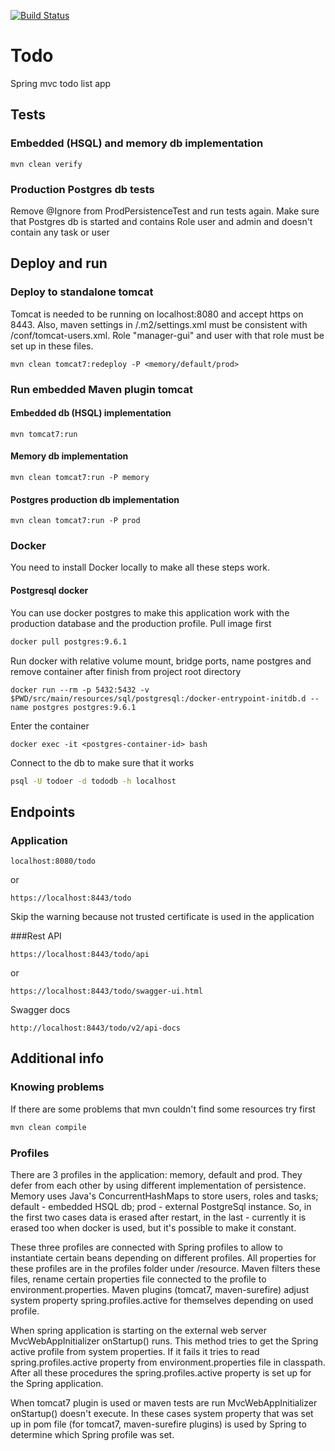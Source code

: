 [![Build Status](https://travis-ci.org/GlaIZier/todo.svg?branch=master)](https://travis-ci.org/GlaIZier/todo)

# Todo
Spring mvc todo list app

## Tests
### Embedded (HSQL) and memory db implementation
```
mvn clean verify
```
### Production Postgres db tests
Remove @Ignore from ProdPersistenceTest and run tests again. Make sure that Postgres db is started and contains 
Role user and admin and doesn't contain any task or user

## Deploy and run
### Deploy to standalone tomcat
Tomcat is needed to be running on localhost:8080 and accept https on 8443. 
Also, maven settings in <home>/.m2/settings.xml must be consistent with <tomcat-home>/conf/tomcat-users.xml. 
Role "manager-gui" and user with that role must be set up in these files.

```
mvn clean tomcat7:redeploy -P <memory/default/prod>
```

### Run embedded Maven plugin tomcat
#### Embedded db (HSQL) implementation
```
mvn tomcat7:run
```
#### Memory db implementation
```
mvn clean tomcat7:run -P memory
```

#### Postgres production db implementation
```
mvn clean tomcat7:run -P prod
```

### Docker
You need to install Docker locally to make all these steps work.
#### Postgresql docker
You can use docker postgres to make this application work with the production database and the production profile.
Pull image first
```bash
docker pull postgres:9.6.1
```
Run docker with relative volume mount, bridge ports, name postgres and remove container after finish from project root directory
```$bash
docker run --rm -p 5432:5432 -v $PWD/src/main/resources/sql/postgresql:/docker-entrypoint-initdb.d --name postgres postgres:9.6.1
```
Enter the container
```
docker exec -it <postgres-container-id> bash
```
Connect to the db to make sure that it works 
```bash
psql -U todoer -d tododb -h localhost
```

## Endpoints
### Application
```
localhost:8080/todo
```
or
```
https://localhost:8443/todo
```
Skip the warning because not trusted certificate is used in the application


###Rest API
```
https://localhost:8443/todo/api
```
or
```
https://localhost:8443/todo/swagger-ui.html
```
Swagger docs
```
http://localhost:8443/todo/v2/api-docs
```


## Additional info
### Knowing problems
If there are some problems that mvn couldn't find some resources try first
```bash
mvn clean compile
```

### Profiles
There are 3 profiles in the application: memory, default and prod. They defer from each other by using different 
implementation of persistence. Memory uses Java's ConcurrentHashMaps to store users, roles and tasks; default - 
embedded HSQL db; prod - external PostgreSql instance. So, in the first two cases data is erased after restart, 
in the last - currently it is erased too when docker is used, but it's possible to make it constant.

These three profiles are connected with Spring profiles to allow to instantiate certain beans depending on different
profiles. All properties for these profiles are in the profiles folder under /resource. Maven filters these files, 
rename certain properties file connected to the profile to environment.properties. Maven plugins (tomcat7, maven-surefire)
adjust system property spring.profiles.active for themselves depending on used profile.

When spring application is starting on the external web server MvcWebAppInitializer onStartup() runs. This method tries 
to get the Spring active profile from system properties. If it fails it tries to read spring.profiles.active property 
from environment.properties file in classpath. After all these procedures the spring.profiles.active property is set up 
for the Spring application.

When tomcat7 plugin is used or maven tests are run MvcWebAppInitializer onStartup() doesn't execute. In these cases 
system property that was set up in pom file (for tomcat7, maven-surefire plugins) is used by Spring to determine which
Spring profile was set.
